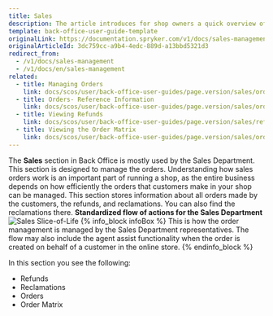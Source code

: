 ```yaml
---
title: Sales
description: The article introduces for shop owners a quick overview of the Sales section, such as Refunds, Orders, Order Matrix, and Reclamations in the Back Office.
template: back-office-user-guide-template
originalLink: https://documentation.spryker.com/v1/docs/sales-management
originalArticleId: 3dc759cc-a9b4-4edc-889d-a13bbd5321d3
redirect_from:
  - /v1/docs/sales-management
  - /v1/docs/en/sales-management
related:
  - title: Managing Orders
    link: docs/scos/user/back-office-user-guides/page.version/sales/orders/managing-orders.html
  - title: Orders- Reference Information
    link: docs/scos/user/back-office-user-guides/page.version/sales/orders/references/orders-reference-information.html
  - title: Viewing Refunds
    link: docs/scos/user/back-office-user-guides/page.version/sales/refunds/viewing-refunds.html
  - title: Viewing the Order Matrix
    link: docs/scos/user/back-office-user-guides/page.version/sales/order-matrix/viewing-the-order-matrix.html
---
```


The **Sales** section in Back Office is mostly used by the Sales Department.
This section is designed to manage the orders. Understanding how sales orders work is an important part of running a shop, as the entire business depends on how efficiently the orders that customers make in your shop can be managed. This section stores information about all orders made by the customers, the refunds, and reclamations. You can also find the reclamations there. 
**Standardized flow of actions for the Sales Department**
![Sales Slice-of-Life](https://cdn.document360.io/9fafa0d5-d76f-40c5-8b02-ab9515d3e879/Images/Documentation/Sales%20Slice-of-Life.png) 
{% info_block infoBox %}
This is how the order management is managed by the Sales Department representatives. The flow may also include the agent assist functionality when the order is created on behalf of a customer in the online store.
{% endinfo_block %}

In this section you see the following:
* Refunds
* Reclamations
* Orders
* Order Matrix

